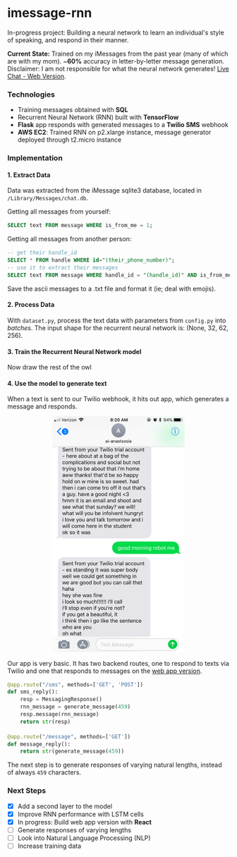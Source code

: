 # imessage-rnn

In-progress project: Building a neural network to learn an individual's style of speaking, and respond in their manner.

**Current State:**
Trained on my iMessages from the past year (many of which are with my mom). ~**60%** accuracy in letter-by-letter message generation. Disclaimer: I am not responsible for what the neural network generates!
[Live Chat - Web Version](http://chat.anastassia.io/).

### Technologies

* Training messages obtained with **SQL**
* Recurrent Neural Network (RNN) built with **TensorFlow**
* **Flask** app responds with generated messages to a **Twilio SMS** webhook
* **AWS EC2**: Trained RNN on p2.xlarge instance, message generator deployed through t2.micro instance

### Implementation


#### 1. Extract Data

Data was extracted from the iMessage sqlite3 database, located in `/Library/Messages/chat.db`.

Getting all messages from yourself:
```sql
SELECT text FROM message WHERE is_from_me = 1;
```

Getting all messages from another person:
```sql
-- get their handle_id
SELECT * FROM handle WHERE id="(their_phone_number)";
-- use it to extract their messages
SELECT text FROM message WHERE handle_id = "(handle_id)" AND is_from_me = 0;
```

Save the ascii messages to a .txt file and format it (ie; deal with emojis).

#### 2. Process Data

With `dataset.py`, process the text data with parameters from `config.py` into _batches_. The input shape for the recurrent neural network is: (None, 32, 62, 256).

#### 3. Train the Recurrent Neural Network model

Now draw the rest of the owl

#### 4. Use the model to generate text

When a text is sent to our Twilio webhook, it hits out app, which generates a message and responds.

<p align="center">
<img src="/docs/message_ai.png" alt="Drawing" style="width: 300px;"/>
</p>

Our app is very basic. It has two backend routes, one to respond to texts via Twilio and one that responds to messages on the [web app version](http://chat.anastassia.io/).

```python
@app.route("/sms", methods=['GET', 'POST'])
def sms_reply():
    resp = MessagingResponse()
    rnn_message = generate_message(459)
    resp.message(rnn_message)
    return str(resp)

@app.route("/message", methods=['GET'])
def message_reply():
    return str(generate_message(459))
```

The next step is to generate responses of varying natural lengths, instead of always `459` characters.

### Next Steps

- [x] Add a second layer to the model
- [x] Improve RNN performance with LSTM cells
- [x] In progress: Build web app version with **React**
- [ ] Generate responses of varying lengths
- [ ] Look into Natural Language Processing (NLP)
- [ ] Increase training data

